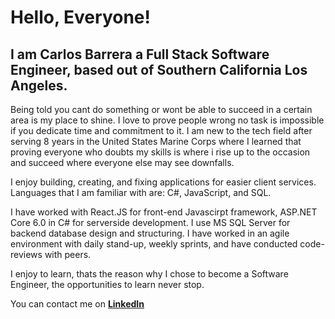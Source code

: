 # Hello, Everyone!

<h2>I am Carlos Barrera a Full Stack Software Engineer, based out of Southern California Los Angeles.</h2>

Being told you cant do something or wont be able to succeed in a certain area is my place to shine. I love to prove people wrong no task is impossible
if you dedicate time and commitment to it. I am new to the tech field after serving 8 years in the United States Marine Corps where I learned that proving
everyone who doubts my skills is where i rise up to the occasion and succeed where everyone else may see downfalls.

I enjoy building, creating, and fixing applications for easier client services. Languages that I am familiar with are: C#, JavaScript, and SQL.

I have worked with React.JS for front-end Javascirpt framework, ASP.NET Core 6.0 in C# for serverside development. I use MS SQL Server for backend database design and structuring. I have worked in an agile environment with daily stand-up, weekly sprints, and have conducted code-reviews with peers.

I enjoy to learn, thats the reason why I chose to become a Software Engineer, the opportunities to learn never stop.

You can contact me on <a href='https://www.linkedin.com/in/carlos-barrera-alex/'><b>LinkedIn</b></a>
